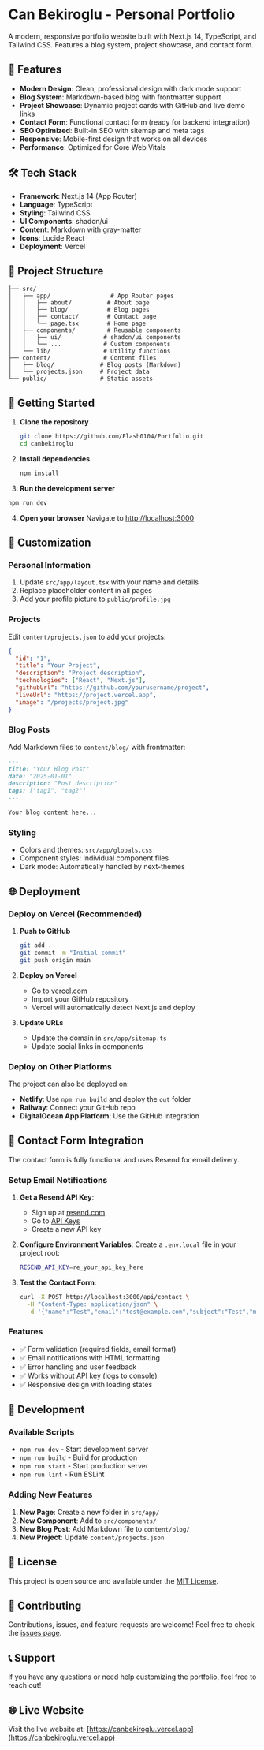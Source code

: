 # Can Bekiroglu - Personal Portfolio

A modern, responsive portfolio website built with Next.js 14, TypeScript, and Tailwind CSS. Features a blog system, project showcase, and contact form.

## 🚀 Features

- **Modern Design**: Clean, professional design with dark mode support
- **Blog System**: Markdown-based blog with frontmatter support
- **Project Showcase**: Dynamic project cards with GitHub and live demo links
- **Contact Form**: Functional contact form (ready for backend integration)
- **SEO Optimized**: Built-in SEO with sitemap and meta tags
- **Responsive**: Mobile-first design that works on all devices
- **Performance**: Optimized for Core Web Vitals

## 🛠️ Tech Stack

- **Framework**: Next.js 14 (App Router)
- **Language**: TypeScript
- **Styling**: Tailwind CSS
- **UI Components**: shadcn/ui
- **Content**: Markdown with gray-matter
- **Icons**: Lucide React
- **Deployment**: Vercel

## 📁 Project Structure

```
├── src/
│   ├── app/                 # App Router pages
│   │   ├── about/          # About page
│   │   ├── blog/           # Blog pages
│   │   ├── contact/        # Contact page
│   │   └── page.tsx        # Home page
│   ├── components/         # Reusable components
│   │   ├── ui/            # shadcn/ui components
│   │   └── ...            # Custom components
│   └── lib/               # Utility functions
├── content/               # Content files
│   ├── blog/             # Blog posts (Markdown)
│   └── projects.json     # Project data
└── public/               # Static assets
```

## 🚀 Getting Started

1. **Clone the repository**
   ```bash
   git clone https://github.com/Flash0104/Portfolio.git
   cd canbekiroglu
   ```

2. **Install dependencies**
   ```bash
   npm install
   ```

3. **Run the development server**
```bash
npm run dev
   ```

4. **Open your browser**
   Navigate to [http://localhost:3000](http://localhost:3000)

## 📝 Customization

### Personal Information
1. Update `src/app/layout.tsx` with your name and details
2. Replace placeholder content in all pages
3. Add your profile picture to `public/profile.jpg`

### Projects
Edit `content/projects.json` to add your projects:
```json
{
  "id": "1",
  "title": "Your Project",
  "description": "Project description",
  "technologies": ["React", "Next.js"],
  "githubUrl": "https://github.com/yourusername/project",
  "liveUrl": "https://project.vercel.app",
  "image": "/projects/project.jpg"
}
```

### Blog Posts
Add Markdown files to `content/blog/` with frontmatter:
```markdown
---
title: "Your Blog Post"
date: "2025-01-01"
description: "Post description"
tags: ["tag1", "tag2"]
---

Your blog content here...
```

### Styling
- Colors and themes: `src/app/globals.css`
- Component styles: Individual component files
- Dark mode: Automatically handled by next-themes

## 🌐 Deployment

### Deploy on Vercel (Recommended)

1. **Push to GitHub**
   ```bash
   git add .
   git commit -m "Initial commit"
   git push origin main
   ```

2. **Deploy on Vercel**
   - Go to [vercel.com](https://vercel.com)
   - Import your GitHub repository
   - Vercel will automatically detect Next.js and deploy

3. **Update URLs**
   - Update the domain in `src/app/sitemap.ts`
   - Update social links in components

### Deploy on Other Platforms

The project can also be deployed on:
- **Netlify**: Use `npm run build` and deploy the `out` folder
- **Railway**: Connect your GitHub repo
- **DigitalOcean App Platform**: Use the GitHub integration

## 📧 Contact Form Integration

The contact form is fully functional and uses Resend for email delivery.

### Setup Email Notifications

1. **Get a Resend API Key**:
   - Sign up at [resend.com](https://resend.com)
   - Go to [API Keys](https://resend.com/api-keys)
   - Create a new API key

2. **Configure Environment Variables**:
   Create a `.env.local` file in your project root:
   ```bash
   RESEND_API_KEY=re_your_api_key_here
   ```

3. **Test the Contact Form**:
   ```bash
   curl -X POST http://localhost:3000/api/contact \
     -H "Content-Type: application/json" \
     -d '{"name":"Test","email":"test@example.com","subject":"Test","message":"Hello"}'
   ```

### Features
- ✅ Form validation (required fields, email format)
- ✅ Email notifications with HTML formatting
- ✅ Error handling and user feedback
- ✅ Works without API key (logs to console)
- ✅ Responsive design with loading states

## 🔧 Development

### Available Scripts

- `npm run dev` - Start development server
- `npm run build` - Build for production
- `npm run start` - Start production server
- `npm run lint` - Run ESLint

### Adding New Features

1. **New Page**: Create a new folder in `src/app/`
2. **New Component**: Add to `src/components/`
3. **New Blog Post**: Add Markdown file to `content/blog/`
4. **New Project**: Update `content/projects.json`

## 📄 License

This project is open source and available under the [MIT License](LICENSE).

## 🤝 Contributing

Contributions, issues, and feature requests are welcome! Feel free to check the [issues page](https://github.com/Flash0104/Portfolio/issues).

## 📞 Support

If you have any questions or need help customizing the portfolio, feel free to reach out!

## 🌐 Live Website

Visit the live website at: [https://canbekiroglu.vercel.app](https://canbekiroglu.vercel.app)
